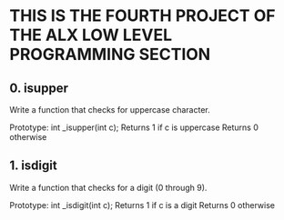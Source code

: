 # THIS IS THE FOURTH PROJECT OF THE ALX LOW LEVEL PROGRAMMING SECTION
## 0. isupper
  Write a function that checks for uppercase character.

  Prototype: int _isupper(int c);
  Returns 1 if c is uppercase
  Returns 0 otherwise

## 1. isdigit
   Write a function that checks for a digit (0 through 9).

   Prototype: int _isdigit(int c);
   Returns 1 if c is a digit
   Returns 0 otherwise
